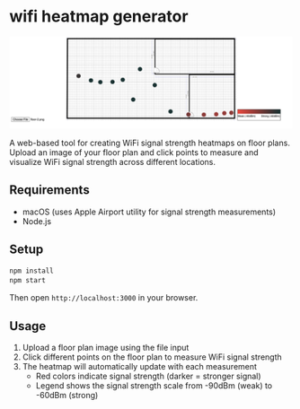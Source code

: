# wifi heatmap generator 

![heatmap](heatmap.png "heatmap")

A web-based tool for creating WiFi signal strength heatmaps on floor plans. Upload an image of your floor plan and click points to measure and visualize WiFi signal strength across different locations.

## Requirements
- macOS (uses Apple Airport utility for signal strength measurements)
- Node.js

## Setup
```bash
npm install
npm start
```
Then open `http://localhost:3000` in your browser.

## Usage
1. Upload a floor plan image using the file input
2. Click different points on the floor plan to measure WiFi signal strength
3. The heatmap will automatically update with each measurement
   - Red colors indicate signal strength (darker = stronger signal)
   - Legend shows the signal strength scale from -90dBm (weak) to -60dBm (strong)
